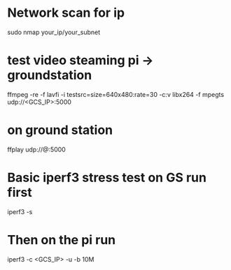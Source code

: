 # Network scan for ip

sudo nmap your_ip/your_subnet

# test video steaming  pi -> groundstation 

ffmpeg -re -f lavfi -i testsrc=size=640x480:rate=30 -c:v libx264 -f mpegts udp://<GCS_IP>:5000

# on ground station

ffplay udp://@:5000

# Basic iperf3 stress test on GS run first

iperf3 -s

# Then on the pi run

iperf3 -c <GCS_IP> -u -b 10M
